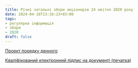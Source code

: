 ```yaml
---
title: Річні загальні збори акціонерів 24 квітня 2020 року
date: 2024-04-16T13:16:23+03:00
tags:
- регулярна інформація
- збори
- 2020
draft: false
---
```


[Проект порядку денного](Для%20размещения%20на%20сайте%20МТК20.doc)

[Кваліфікований електронний підпис на документі (печатка)](Для%20размещения%20на%20сайте%20МТК20.doc.p7s)
